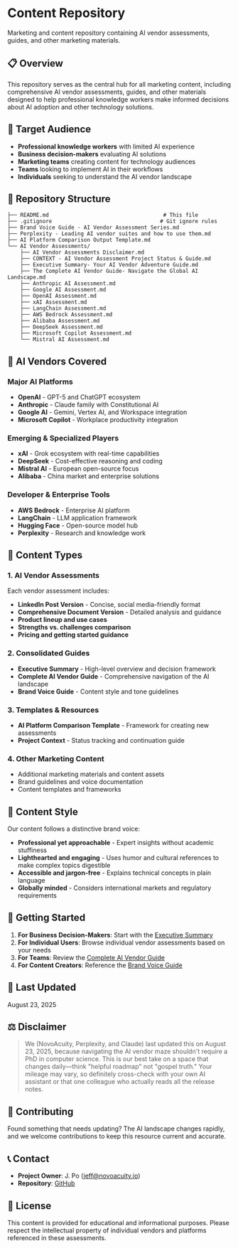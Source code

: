 # Content Repository

Marketing and content repository containing AI vendor assessments, guides, and other marketing materials.

## 📋 Overview

This repository serves as the central hub for all marketing content, including comprehensive AI vendor assessments, guides, and other materials designed to help professional knowledge workers make informed decisions about AI adoption and other technology solutions.

## 🎯 Target Audience

- **Professional knowledge workers** with limited AI experience
- **Business decision-makers** evaluating AI solutions
- **Marketing teams** creating content for technology audiences
- **Teams** looking to implement AI in their workflows
- **Individuals** seeking to understand the AI vendor landscape

## 📁 Repository Structure

```
├── README.md                                    # This file
├── .gitignore                                  # Git ignore rules
├── Brand Voice Guide - AI Vendor Assessment Series.md
├── Perplexity - Leading AI vendor suites and how to use them.md
├── AI Platform Comparison Output Template.md
└── AI Vendor Assessments/
    ├── AI Vendor Assessments Disclaimer.md
    ├── CONTEXT - AI Vendor Assessment Project Status & Guide.md
    ├── Executive Summary- Your AI Vendor Adventure Guide.md
    ├── The Complete AI Vendor Guide- Navigate the Global AI Landscape.md
    ├── Anthropic AI Assessment.md
    ├── Google AI Assessment.md
    ├── OpenAI Assessment.md
    ├── xAI Assessment.md
    ├── LangChain Assessment.md
    ├── AWS Bedrock Assessment.md
    ├── Alibaba Assessment.md
    ├── DeepSeek Assessment.md
    ├── Microsoft Copilot Assessment.md
    └── Mistral AI Assessment.md
```

## 🏢 AI Vendors Covered

### Major AI Platforms
- **OpenAI** - GPT-5 and ChatGPT ecosystem
- **Anthropic** - Claude family with Constitutional AI
- **Google AI** - Gemini, Vertex AI, and Workspace integration
- **Microsoft Copilot** - Workplace productivity integration

### Emerging & Specialized Players
- **xAI** - Grok ecosystem with real-time capabilities
- **DeepSeek** - Cost-effective reasoning and coding
- **Mistral AI** - European open-source focus
- **Alibaba** - China market and enterprise solutions

### Developer & Enterprise Tools
- **AWS Bedrock** - Enterprise AI platform
- **LangChain** - LLM application framework
- **Hugging Face** - Open-source model hub
- **Perplexity** - Research and knowledge work

## 📖 Content Types

### 1. AI Vendor Assessments
Each vendor assessment includes:
- **LinkedIn Post Version** - Concise, social media-friendly format
- **Comprehensive Document Version** - Detailed analysis and guidance
- **Product lineup and use cases**
- **Strengths vs. challenges comparison**
- **Pricing and getting started guidance**

### 2. Consolidated Guides
- **Executive Summary** - High-level overview and decision framework
- **Complete AI Vendor Guide** - Comprehensive navigation of the AI landscape
- **Brand Voice Guide** - Content style and tone guidelines

### 3. Templates & Resources
- **AI Platform Comparison Template** - Framework for creating new assessments
- **Project Context** - Status tracking and continuation guide

### 4. Other Marketing Content
- Additional marketing materials and content assets
- Brand guidelines and voice documentation
- Content templates and frameworks

## 🎨 Content Style

Our content follows a distinctive brand voice:
- **Professional yet approachable** - Expert insights without academic stuffiness
- **Lighthearted and engaging** - Uses humor and cultural references to make complex topics digestible
- **Accessible and jargon-free** - Explains technical concepts in plain language
- **Globally minded** - Considers international markets and regulatory requirements

## 🚀 Getting Started

1. **For Business Decision-Makers**: Start with the [Executive Summary](AI%20Vendor%20Assessments/Executive%20Summary-%20Your%20AI%20Vendor%20Adventure%20Guide.md)
2. **For Individual Users**: Browse individual vendor assessments based on your needs
3. **For Teams**: Review the [Complete AI Vendor Guide](AI%20Vendor%20Assessments/The%20Complete%20AI%20Vendor%20Guide-%20Navigate%20the%20Global%20AI%20Landscape.md)
4. **For Content Creators**: Reference the [Brand Voice Guide](Brand%20Voice%20Guide%20-%20AI%20Vendor%20Assessment%20Series.md)

## 📅 Last Updated

August 23, 2025

## ⚖️ Disclaimer

> We (NovoAcuity, Perplexity, and Claude) last updated this on August 23, 2025, because navigating the AI vendor maze shouldn't require a PhD in computer science. This is our best take on a space that changes daily—think "helpful roadmap" not "gospel truth." Your mileage may vary, so definitely cross-check with your own AI assistant or that one colleague who actually reads all the release notes.

## 🤝 Contributing

Found something that needs updating? The AI landscape changes rapidly, and we welcome contributions to keep this resource current and accurate.

## 📞 Contact

- **Project Owner**: J. Po (jeff@novoacuity.io)
- **Repository**: [GitHub](https://github.com/OptIn-Admin/content-repository)

## 📄 License

This content is provided for educational and informational purposes. Please respect the intellectual property of individual vendors and platforms referenced in these assessments.
